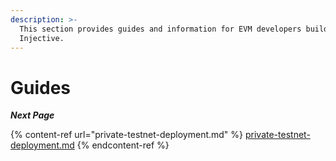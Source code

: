 ```yaml
---
description: >-
  This section provides guides and information for EVM developers building on
  Injective.
---
```


# Guides

_**Next Page**_

{% content-ref url="private-testnet-deployment.md" %}
[private-testnet-deployment.md](private-testnet-deployment.md)
{% endcontent-ref %}

